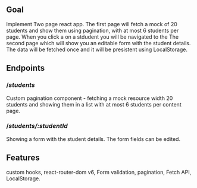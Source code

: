 ## Goal

Implement Two page react app.
The first page will fetch a mock of 20 students and show them using pagination,
with at most 6 students per page.
When you click a on a stdudent you will be navigated to the The second page which will show you an editable form with the student details.
The data will be fetched once and it will be presistent using LocalStorage.

## Endpoints

### /_students_

Custom pagination component - fetching a mock resource width 20 students and showing them in a list with at most 6 students per content page.

### /_students/:studentId_

Showing a form with the student details. The form fields can be edited.

## Features

custom hooks, react-router-dom v6, Form validation, pagination, Fetch API, LocalStorage.
